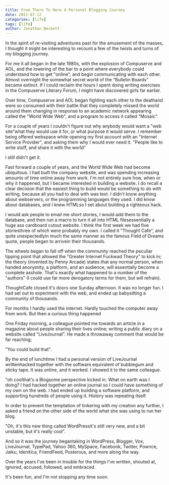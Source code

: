 ```yaml
---
title: From There To Here A Personal Blogging Journey
date: 2011-07-12
categories: [life]
tags: [life]
author: Jonathan Beckett
---
```


In the spirit of re-visiting adventures past for the amusement of the masses, I thought it might be interesting to recount a few of the twists and turns of my blogging journey.

For me it all began in the late 1980s, with the explosion of Compuserve and AOL, and the lowering of the bar to a point where everybody could understand how to get "online", and begin communicating with each other. Almost overnight the somewhat secret world of the "Bulletin Boards" became extinct. If I could reclaim the hours I spent doing writing exercises in the Compuserve Literary Forum, I might have discovered girls far earlier.

Over time, Compuserve and AOL began fighting each other to the deathand were so consumed with their battle that they completely missed the world around them changing in response to an academic network appearing called the "World Wide Web", and a program to access it called "Mosaic".

For a couple of years I couldn't figure out why anybody would want a "web site"what they would use it for, or what purpose it would serve. I remember being offered webspace while opening my first account with an "Internet Service Provider", and asking them why I would ever need it. "People like to write stuff, and share it with the world"

I still didn't get it.

Fast forward a couple of years, and the World Wide Web had become ubiquitous. I had built the company website, and was spending increasing amounts of time online away from work. I'm not entirely sure how, when or why it happened, but I became interested in building a website. I do recall a clear decision that the easiest thing to build would be something to do with writing, because all you had to deal with was text. I didn't know anything about webservers, or the programming languages they used. I did know about databases, and I knew HTMLso I set about building a righteous hack.

I would ask people to email me short stories, I would add them to the database, and then run a macro to turn it all into HTML filesessentially a huge ass cardboard cutout website. I think the first week we had five storiesthree of which were probably my own. I called it "Thought Cafe", and quite unexpectedlyin much the same manner as the famous Field of Dreams quote, people began to arrivein their thousands.

The wheels began to fall off when the community reached the peculiar tipping point that allowed the "Greater Internet Fuckwad Theory" to kick in; the theory (invented by Penny Arcade) states that any normal person, when handed anonymity, a platform, and an audience, will essentially become a complete asshole. That's exactly what happened to a number of the "authors" (I could use far more derogatory terms for them, but will refrain).

ThoughtCafe closed it's doors one Sunday afternoon. It was no longer fun. I had set out to experiment with the web, and ended up babysitting a community of thousands.

For months I hardly used the internet. Hardly touched the computer away from work. But then a curious thing happened

One Friday morning, a colleague pointed me towards an article in a magazine about people sharing their lives online; writing a public diary on a website called "LiveJournal". He made a throwaway comment that would be far reaching;

"You could build that".

By the end of lunchtime I had a personal version of LiveJournal writtenhacked together with the software equivalent of bubblegum and sticky tape. It was online, and it worked. I showed it to the same colleague.

"oh coolthat's a Blogsome perspective kicked in. What on earth was I doing? I had hacked together an online journal so I could have something of my own on the web. I had ended up building a software platform, and supporting hundreds of people using it. History was repeating itself.

In order to prevent the temptation of tinkering with my creation any further, I asked a friend on the other side of the world what she was using to run her blog.

"Oh, it's this new thing called WordPressit's still very new, and a bit unstable, but it's really cool".

And so it was the journey begantaking in WordPress, Blogger, Vox, LiveJournal, TypePad, Yahoo 360, MySpace, Facebook, Twitter, Pownce, Jaiku, Idenitica, FriendFeed, Posterous, and more along the way.

Over the years I've been in trouble for the things I've written, shouted at, ignored, accused, followed, and embraced.

It's been fun, and I'm not stopping any time soon.